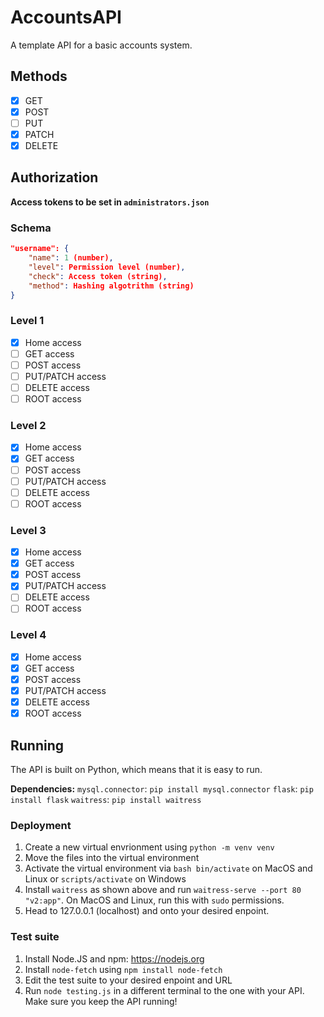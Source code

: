 # AccountsAPI
A template API for a basic accounts system.

## Methods
- [x] GET
- [x] POST
- [ ] PUT
- [x] PATCH
- [x] DELETE

## Authorization
**Access tokens to be set in `administrators.json`**
### Schema
```json
"username": {
    "name": 1 (number),
    "level": Permission level (number),
    "check": Access token (string),
    "method": Hashing algotrithm (string)
}
```
### Level 1
- [x] Home access
- [ ] GET access
- [ ] POST access
- [ ] PUT/PATCH access
- [ ] DELETE access
- [ ] ROOT access
### Level 2
- [x] Home access
- [x] GET access
- [ ] POST access
- [ ] PUT/PATCH access
- [ ] DELETE access
- [ ] ROOT access
### Level 3
- [x] Home access
- [x] GET access
- [x] POST access
- [x] PUT/PATCH access
- [ ] DELETE access
- [ ] ROOT access
### Level 4
- [x] Home access
- [x] GET access
- [x] POST access
- [x] PUT/PATCH access
- [x] DELETE access
- [x] ROOT access

## Running
The API is built on Python, which means that it is easy to run.

**Dependencies:**
`mysql.connector`: ```pip install mysql.connector```
`flask`: ```pip install flask```
`waitress`: ```pip install waitress```

### Deployment
1. Create a new virtual envrionment using `python -m venv venv`
2. Move the files into the virtual environment
3. Activate the virtual environment via `bash bin/activate` on MacOS and Linux or `scripts/activate` on Windows
4. Install `waitress` as shown above and run `waitress-serve --port 80 "v2:app"`. On MacOS and Linux, run this with `sudo` permissions.
5. Head to 127.0.0.1 (localhost) and onto your desired enpoint.

### Test suite
1. Install Node.JS and npm: https://nodejs.org
2. Install `node-fetch` using `npm install node-fetch`
4. Edit the test suite to your desired enpoint and URL
5. Run `node testing.js` in a different terminal to the one with your API. Make sure you keep the API running!
